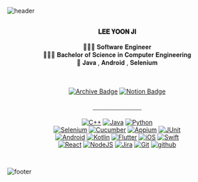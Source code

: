![header](https://capsule-render.vercel.app/api?type=waving&&color=gradient&height=100&section=header&fontSize=90)


<div align = "center">

<br/>
<strong> 𝐋𝐄𝐄 𝐘𝐎𝐎𝐍 𝐉𝐈 </strong><br><br>
👩🏻‍💻 𝐒𝐨𝐟𝐭𝐰𝐚𝐫𝐞 𝐄𝐧𝐠𝐢𝐧𝐞𝐞𝐫 <br>
👩🏻‍🎓 𝐁𝐚𝐜𝐡𝐞𝐥𝐨𝐫 𝐨𝐟 𝐒𝐜𝐢𝐞𝐧𝐜𝐞 𝐢𝐧 𝐂𝐨𝐦𝐩𝐮𝐭𝐞𝐫 𝐄𝐧𝐠𝐢𝐧𝐞𝐞𝐫𝐢𝐧𝐠 <br>
🖤 𝐉𝐚𝐯𝐚 , 𝐀𝐧𝐝𝐫𝐨𝐢𝐝 , 𝐒𝐞𝐥𝐞𝐧𝐢𝐮𝐦<br>
<br/><br/>

[![Archive Badge](http://img.shields.io/badge/-Archive-black?style=flat-square&logo=github&link=Archive/)](https://github.com/lamlyg)
[![Notion Badge](http://img.shields.io/badge/-Notion-black?style=flat-square&logo=notion&link=Notion/)](https://www.notion.so/colossal-diplodocus-eb8/a1410ab0552941cdb3d23fd56d741feb)
<br/><br/>
﹏﹏﹏﹏﹏﹏﹏﹏
<br/><br/>
[![C++](https://img.shields.io/badge/C++-00599D?style=flat&logo=c&logoColor=white)](https://github.com/lee-yoon-ji)
[![Java](https://img.shields.io/badge/Java-73A1FB?style=flat&logo=java&logoColor=white)](https://github.com/lee-yoon-ji)
[![Python](https://img.shields.io/badge/Python-yellow?style=flat&logo=python&logoColor=white)](https://github.com/lee-yoon-ji)
<br/>
[![Selenium](https://img.shields.io/badge/Selenium-00B400?style=flat&logo=Selenium&logoColor=white)](https://github.com/lee-yoon-ji)
[![Cucumber](https://img.shields.io/badge/Cucumber-03A617?style=flat&logo=cucumber&logoColor=white)](https://github.com/lee-yoon-ji)
[![Appium](https://img.shields.io/badge/Appium-purple?style=flat&logo=appium&logoColor=white)](https://github.com/lee-yoon-ji)
[![JUnit](https://img.shields.io/badge/JUnit-FF0000?style=flat&logo=JUnit&logoColor=white)](https://github.com/lee-yoon-ji)
<br/>
[![Android](https://img.shields.io/badge/Android-A1C837?style=flat&logo=android&logoColor=white)](https://github.com/lee-yoon-ji)
[![Kotlin](https://img.shields.io/badge/Kotlin-06ABFF?style=flat&logo=kotlin&logoColor=white)](https://github.com/lee-yoon-ji)
[![Flutter](https://img.shields.io/badge/Flutter-45D1FD?style=flat&logo=flutter&logoColor=white)](https://github.com/lee-yoon-ji)
[![iOS](https://img.shields.io/badge/iOS-grey?style=flat&logo=ios&logoColor=white)](https://github.com/lee-yoon-ji)
[![Swift](https://img.shields.io/badge/Swift-FF562D?style=flat&logo=swift&logoColor=white)](https://github.com/lee-yoon-ji)
<br/>
[![React](https://img.shields.io/badge/React-4AD5FF?style=flat&logo=react&logoColor=white)](https://github.com/lee-yoon-ji)
[![NodeJS](https://img.shields.io/badge/NodeJS-22741C?style=flat&logo=Node.js&logoColor=white)](https://github.com/lee-yoon-ji)
[![Jira](https://img.shields.io/badge/-Jira-navy?style=flat&logo=jira&logoColor=white)](https://github.com/lee-yoon-ji)
[![Git](https://img.shields.io/badge/-Git-orange?style=flat&logo=git&logoColor=white)](https://github.com/lee-yoon-ji)
[![github](https://img.shields.io/badge/-github-black?style=flat&logo=github&logoColor=white)](https://github.com/lee-yoon-ji)
<br/>
</div>

<br/>

![footer](https://capsule-render.vercel.app/api?type=waving&&color=gradient&height=100&section=footer&fontSize=90)






<!---
lee-yoon-ji/lee-yoon-ji is a ✨ special ✨ repository because its `README.md` (this file) appears on your GitHub profile.
You can click the Preview link to take a look at your changes.
- 👋 Hi, I’m @lee-yoon-ji
- 👀 I’m interested in ...
- 🌱 I’m currently learning ...
- 💞️ I’m looking to collaborate on ...
- 📫 How to reach me ...
--->
